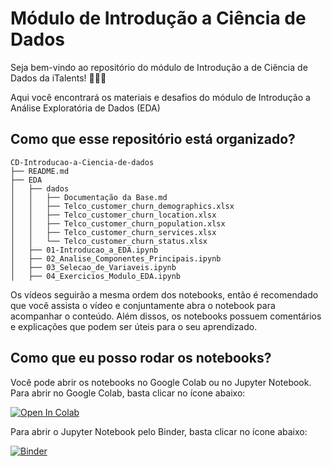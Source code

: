 # Módulo de Introdução a Ciência de Dados

Seja bem-vindo ao repositório do módulo de Introdução a de Ciência de Dados da iTalents! 🚀🚀🚀 

Aqui você encontrará os materiais e desafios do módulo de Introdução a Análise Exploratória de Dados (EDA)

## Como que esse repositório está organizado?

```
CD-Introducao-a-Ciencia-de-dados
├── README.md
├── EDA
│   ├── dados
│   │   ├── Documentação da Base.md
│   │   ├── Telco_customer_churn_demographics.xlsx
│   │   ├── Telco_customer_churn_location.xlsx
│   │   ├── Telco_customer_churn_population.xlsx
│   │   ├── Telco_customer_churn_services.xlsx
│   │   └── Telco_customer_churn_status.xlsx
│   ├── 01-Introducao_a_EDA.ipynb
│   ├── 02_Analise_Componentes_Principais.ipynb
│   ├── 03_Selecao_de_Variaveis.ipynb
│   ├── 04_Exercicios_Modulo_EDA.ipynb
```

Os vídeos seguirão a mesma ordem dos notebooks, então é recomendado que você assista o vídeo e conjuntamente abra o notebook para acompanhar o conteúdo. Além dissos, os notebooks possuem comentários e explicações que podem ser úteis para o seu aprendizado.

## Como que eu posso rodar os notebooks?

Você pode abrir os notebooks no Google Colab ou no Jupyter Notebook. Para abrir no Google Colab, basta clicar no ícone abaixo:

[![Open In Colab](https://colab.research.google.com/assets/colab-badge.svg)](https://colab.research.google.com/github/ITalents/CD-Introducao-a-Ciencia-de-dados)

Para abrir o Jupyter Notebook pelo Binder, basta clicar no ícone abaixo:

[![Binder](https://mybinder.org/badge_logo.svg)](https://mybinder.org/v2/gh/ITalents/CD-Introducao-a-Ciencia-de-dados/HEAD)






